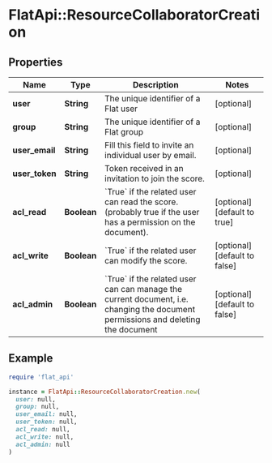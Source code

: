 # FlatApi::ResourceCollaboratorCreation

## Properties

| Name | Type | Description | Notes |
| ---- | ---- | ----------- | ----- |
| **user** | **String** | The unique identifier of a Flat user | [optional] |
| **group** | **String** | The unique identifier of a Flat group | [optional] |
| **user_email** | **String** | Fill this field to invite an individual user by email.  | [optional] |
| **user_token** | **String** | Token received in an invitation to join the score.  | [optional] |
| **acl_read** | **Boolean** | &#x60;True&#x60; if the related user can read the score. (probably true if the user has a permission on the document).  | [optional][default to true] |
| **acl_write** | **Boolean** | &#x60;True&#x60; if the related user can modify the score.  | [optional][default to false] |
| **acl_admin** | **Boolean** | &#x60;True&#x60; if the related user can can manage the current document, i.e. changing the document permissions and deleting the document  | [optional][default to false] |

## Example

```ruby
require 'flat_api'

instance = FlatApi::ResourceCollaboratorCreation.new(
  user: null,
  group: null,
  user_email: null,
  user_token: null,
  acl_read: null,
  acl_write: null,
  acl_admin: null
)
```

